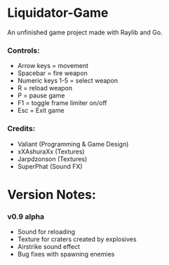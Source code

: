 # Liquidator-Game
An unfinished game project made with Raylib and Go.

### Controls:
- Arrow keys = movement
- Spacebar = fire weapon
- Numeric keys 1-5 = select weapon
- R = reload weapon
- P = pause game
- F1 = toggle frame limiter on/off
- Esc = Exit game

### Credits:
- Valiant (Programming & Game Design)
- xXAshuraXx (Textures)
- Jarpdzonson (Textures)
- SuperPhat (Sound FX)

# Version Notes:
### v0.9 alpha
- Sound for reloading
- Texture for craters created by explosives
- Airstrike sound effect
- Bug fixes with spawning enemies
